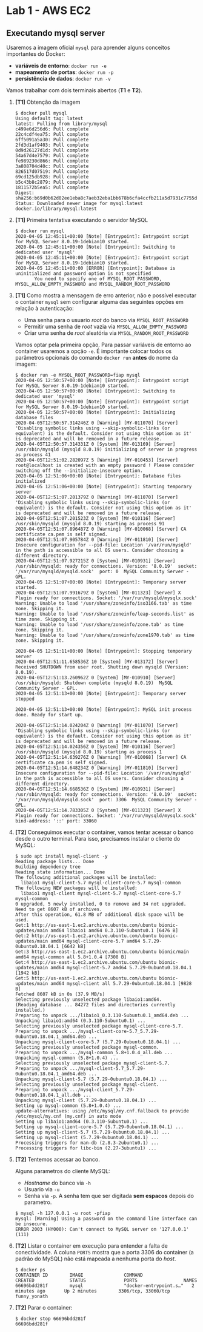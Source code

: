 # Lab 1 - AWS EC2

Executando mysql server
--------------
Usaremos a imagem oficial `mysql` para aprender alguns conceitos importantes do Docker:
 - **variáveis de entorno**: `docker run -e`
 - **mapeamento de portas**: `docker run -p`
 - **persistência de dados**: `docker run -v`
 
Vamos trabalhar com dois terminais abertos (**T1** e **T2**).

1. **[T1]** Obtenção da imagem
    ```
    $ docker pull mysql
    Using default tag: latest
    latest: Pulling from library/mysql
    c499e6d256d6: Pull complete 
    22c4cdf4ea75: Pull complete 
    6ff5091a5a30: Pull complete 
    2fd3d1af9403: Pull complete 
    0d9d26127d1d: Pull complete 
    54a67d4e7579: Pull complete 
    fe989230d866: Pull complete 
    3a808704d40c: Pull complete 
    826517d07519: Pull complete 
    69cd125db928: Pull complete 
    b5c43b8c2879: Pull complete 
    1811572b5ea5: Pull complete 
    Digest: sha256:b69d0b62d02ee1eba8c7aeb32eba1bb678b6cfa4ccfb211a5d7931c7755dc4a8
    Status: Downloaded newer image for mysql:latest
    docker.io/library/mysql:latest
    ```

2. **[T1]** Primeira tentativa executando o servidor MySQL
   ```
   $ docker run mysql
   2020-04-05 12:45:11+00:00 [Note] [Entrypoint]: Entrypoint script for MySQL Server 8.0.19-1debian10 started.
   2020-04-05 12:45:11+00:00 [Note] [Entrypoint]: Switching to dedicated user 'mysql'
   2020-04-05 12:45:11+00:00 [Note] [Entrypoint]: Entrypoint script for MySQL Server 8.0.19-1debian10 started.
   2020-04-05 12:45:11+00:00 [ERROR] [Entrypoint]: Database is uninitialized and password option is not specified
	      You need to specify one of MYSQL_ROOT_PASSWORD, MYSQL_ALLOW_EMPTY_PASSWORD and MYSQL_RANDOM_ROOT_PASSWORD
   ```

3. **[T1]** Como mostra a mensagem de erro anterior, não e possível executar o container `mysql` sem configurar alguma das seguintes opções em relação à autenticação:
    - Uma senha para o usuario *root* do banco via `MYSQL_ROOT_PASSWORD`
    - Permitir uma senha de *root* vazia via `MYSQL_ALLOW_EMPTY_PASSWORD`
    - Criar uma senha de *root* aleatória via `MYSQL_RANDOM_ROOT_PASSWORD`

    Vamos optar pela primeira opção. Para passar variáveis de entorno ao container usaremos a opção `-e`. É importante colocar todos os parâmetros opcionais do comando `docker run` **antes** do nome da imagem:
    ```
    $ docker run -e MYSQL_ROOT_PASSWORD=fiap mysql
    2020-04-05 12:50:57+00:00 [Note] [Entrypoint]: Entrypoint script for MySQL Server 8.0.19-1debian10 started.
    2020-04-05 12:50:57+00:00 [Note] [Entrypoint]: Switching to dedicated user 'mysql'
    2020-04-05 12:50:57+00:00 [Note] [Entrypoint]: Entrypoint script for MySQL Server 8.0.19-1debian10 started.
    2020-04-05 12:50:57+00:00 [Note] [Entrypoint]: Initializing database files
    2020-04-05T12:50:57.314246Z 0 [Warning] [MY-011070] [Server] 'Disabling symbolic links using --skip-symbolic-links (or equivalent) is the default. Consider not using this option as it' is deprecated and will be removed in a future release.
    2020-04-05T12:50:57.314331Z 0 [System] [MY-013169] [Server] /usr/sbin/mysqld (mysqld 8.0.19) initializing of server in progress as process 41
    2020-04-05T12:51:02.282097Z 5 [Warning] [MY-010453] [Server] root@localhost is created with an empty password ! Please consider switching off the --initialize-insecure option.
    2020-04-05 12:51:06+00:00 [Note] [Entrypoint]: Database files initialized
    2020-04-05 12:51:06+00:00 [Note] [Entrypoint]: Starting temporary server
    2020-04-05T12:51:07.201379Z 0 [Warning] [MY-011070] [Server] 'Disabling symbolic links using --skip-symbolic-links (or equivalent) is the default. Consider not using this option as it' is deprecated and will be removed in a future release.
    2020-04-05T12:51:07.201523Z 0 [System] [MY-010116] [Server] /usr/sbin/mysqld (mysqld 8.0.19) starting as process 91
    2020-04-05T12:51:07.896487Z 0 [Warning] [MY-010068] [Server] CA certificate ca.pem is self signed.
    2020-04-05T12:51:07.905784Z 0 [Warning] [MY-011810] [Server] Insecure configuration for --pid-file: Location '/var/run/mysqld' in the path is accessible to all OS users. Consider choosing a different directory.
    2020-04-05T12:51:07.927215Z 0 [System] [MY-010931] [Server] /usr/sbin/mysqld: ready for connections. Version: '8.0.19'  socket: '/var/run/mysqld/mysqld.sock'  port: 0  MySQL Community Server - GPL.
    2020-04-05 12:51:07+00:00 [Note] [Entrypoint]: Temporary server started.
    2020-04-05T12:51:07.991679Z 0 [System] [MY-011323] [Server] X Plugin ready for connections. Socket: '/var/run/mysqld/mysqlx.sock'
    Warning: Unable to load '/usr/share/zoneinfo/iso3166.tab' as time zone. Skipping it.
    Warning: Unable to load '/usr/share/zoneinfo/leap-seconds.list' as time zone. Skipping it.
    Warning: Unable to load '/usr/share/zoneinfo/zone.tab' as time zone. Skipping it.
    Warning: Unable to load '/usr/share/zoneinfo/zone1970.tab' as time zone. Skipping it.

    2020-04-05 12:51:11+00:00 [Note] [Entrypoint]: Stopping temporary server
    2020-04-05T12:51:11.658536Z 10 [System] [MY-013172] [Server] Received SHUTDOWN from user root. Shutting down mysqld (Version: 8.0.19).
    2020-04-05T12:51:13.260962Z 0 [System] [MY-010910] [Server] /usr/sbin/mysqld: Shutdown complete (mysqld 8.0.19)  MySQL Community Server - GPL.
    2020-04-05 12:51:13+00:00 [Note] [Entrypoint]: Temporary server stopped

    2020-04-05 12:51:13+00:00 [Note] [Entrypoint]: MySQL init process done. Ready for start up.

    2020-04-05T12:51:14.024204Z 0 [Warning] [MY-011070] [Server] 'Disabling symbolic links using --skip-symbolic-links (or equivalent) is the default. Consider not using this option as it' is deprecated and will be removed in a future release.
    2020-04-05T12:51:14.024356Z 0 [System] [MY-010116] [Server] /usr/sbin/mysqld (mysqld 8.0.19) starting as process 1
    2020-04-05T12:51:14.639276Z 0 [Warning] [MY-010068] [Server] CA certificate ca.pem is self signed.
    2020-04-05T12:51:14.648234Z 0 [Warning] [MY-011810] [Server] Insecure configuration for --pid-file: Location '/var/run/mysqld' in the path is accessible to all OS users. Consider choosing a different directory.
    2020-04-05T12:51:14.668536Z 0 [System] [MY-010931] [Server] /usr/sbin/mysqld: ready for connections. Version: '8.0.19'  socket: '/var/run/mysqld/mysqld.sock'  port: 3306  MySQL Community Server - GPL.
    2020-04-05T12:51:14.783305Z 0 [System] [MY-011323] [Server] X Plugin ready for connections. Socket: '/var/run/mysqld/mysqlx.sock' bind-address: '::' port: 33060
    ```

4. **[T2]** Conseguimos executar o container, vamos tentar acessar o banco desde o outro terminal. Para isso, precisamos instalar o cliente do MySQL:
    ```
    $ sudo apt install mysql-client -y
    Reading package lists... Done
    Building dependency tree       
    Reading state information... Done
    The following additional packages will be installed:
      libaio1 mysql-client-5.7 mysql-client-core-5.7 mysql-common
    The following NEW packages will be installed:
      libaio1 mysql-client mysql-client-5.7 mysql-client-core-5.7 mysql-common
    0 upgraded, 5 newly installed, 0 to remove and 34 not upgraded.
    Need to get 8607 kB of archives.
    After this operation, 61.8 MB of additional disk space will be used.
    Get:1 http://us-east-1.ec2.archive.ubuntu.com/ubuntu bionic-updates/main amd64 libaio1 amd64 0.3.110-5ubuntu0.1 [6476 B]
    Get:2 http://us-east-1.ec2.archive.ubuntu.com/ubuntu bionic-updates/main amd64 mysql-client-core-5.7 amd64 5.7.29-0ubuntu0.18.04.1 [6642 kB]
    Get:3 http://us-east-1.ec2.archive.ubuntu.com/ubuntu bionic/main amd64 mysql-common all 5.8+1.0.4 [7308 B]
    Get:4 http://us-east-1.ec2.archive.ubuntu.com/ubuntu bionic-updates/main amd64 mysql-client-5.7 amd64 5.7.29-0ubuntu0.18.04.1 [1942 kB]
    Get:5 http://us-east-1.ec2.archive.ubuntu.com/ubuntu bionic-updates/main amd64 mysql-client all 5.7.29-0ubuntu0.18.04.1 [9828 B]
    Fetched 8607 kB in 0s (37.9 MB/s)      
    Selecting previously unselected package libaio1:amd64.
    (Reading database ... 84272 files and directories currently installed.)
    Preparing to unpack .../libaio1_0.3.110-5ubuntu0.1_amd64.deb ...
    Unpacking libaio1:amd64 (0.3.110-5ubuntu0.1) ...
    Selecting previously unselected package mysql-client-core-5.7.
    Preparing to unpack .../mysql-client-core-5.7_5.7.29-0ubuntu0.18.04.1_amd64.deb ...
    Unpacking mysql-client-core-5.7 (5.7.29-0ubuntu0.18.04.1) ...
    Selecting previously unselected package mysql-common.
    Preparing to unpack .../mysql-common_5.8+1.0.4_all.deb ...
    Unpacking mysql-common (5.8+1.0.4) ...
    Selecting previously unselected package mysql-client-5.7.
    Preparing to unpack .../mysql-client-5.7_5.7.29-0ubuntu0.18.04.1_amd64.deb ...
    Unpacking mysql-client-5.7 (5.7.29-0ubuntu0.18.04.1) ...
    Selecting previously unselected package mysql-client.
    Preparing to unpack .../mysql-client_5.7.29-0ubuntu0.18.04.1_all.deb ...
    Unpacking mysql-client (5.7.29-0ubuntu0.18.04.1) ...
    Setting up mysql-common (5.8+1.0.4) ...
    update-alternatives: using /etc/mysql/my.cnf.fallback to provide /etc/mysql/my.cnf (my.cnf) in auto mode
    Setting up libaio1:amd64 (0.3.110-5ubuntu0.1) ...
    Setting up mysql-client-core-5.7 (5.7.29-0ubuntu0.18.04.1) ...
    Setting up mysql-client-5.7 (5.7.29-0ubuntu0.18.04.1) ...
    Setting up mysql-client (5.7.29-0ubuntu0.18.04.1) ...
    Processing triggers for man-db (2.8.3-2ubuntu0.1) ...
    Processing triggers for libc-bin (2.27-3ubuntu1) ...
    ```

5. **[T2]** Tentemos acessar ao banco.

    Alguns parametros do cliente MySQL:
    - *Hostname* do banco via `-h`
    - Usuario via `-u`
    - Senha via `-p`. A senha tem que ser digitada **sem espacos** depois do parametro.
    ```
    $ mysql -h 127.0.0.1 -u root -pfiap
    mysql: [Warning] Using a password on the command line interface can be insecure.
    ERROR 2003 (HY000): Can't connect to MySQL server on '127.0.0.1' (111)
    ```

6. **[T2]** Listar o container em execução para entender a falta de conectividade. A coluna `PORTS` mostra que a porta 3306 do container (a padrão do MySQL) não está mapeada a nenhuma porta do *host*.
    ```
    $ docker ps
    CONTAINER ID        IMAGE               COMMAND                  CREATED             STATUS              PORTS                 NAMES
    66696bdd281f        mysql               "docker-entrypoint.s…"   2 minutes ago       Up 2 minutes        3306/tcp, 33060/tcp   funny_yonath
    ```

7. **[T2]** Parar o container:

    ```
    $ docker stop 66696bdd281f
    66696bdd281f
    ```
